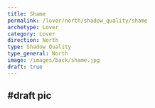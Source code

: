 ```yaml
---
title: Shame
permalink: /lover/north/shadow_quality/shame
archetype: Lover
category: Lover
direction: North
type: Shadow Quality
type_general: North
image: /images/back/shame.jpg
draft: true
---
```

#draft pic
---
